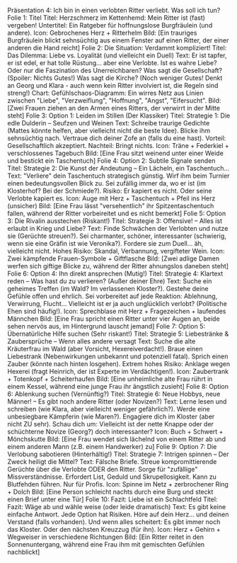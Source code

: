 Präsentation 4: Ich bin in einen verlobten Ritter verliebt. Was soll ich tun?
Folie 1: Titel
Titel: Herzschmerz im Kettenhemd: Mein Ritter ist (fast) vergeben!
Untertitel: Ein Ratgeber für hoffnungslose Burgfräulein (und andere).
Icon: Gebrochenes Herz + Ritterhelm
Bild: [Ein trauriges Burgfräulein blickt sehnsüchtig aus einem Fenster auf einen Ritter, der einer anderen die Hand reicht]
Folie 2: Die Situation: Verdammt kompliziert!
Titel: Das Dilemma: Liebe vs. Loyalität (und vielleicht ein Duell)
Text:
Er ist tapfer, er ist edel, er hat tolle Rüstung... aber eine Verlobte.
Ist es wahre Liebe? Oder nur die Faszination des Unerreichbaren?
Was sagt die Gesellschaft? (Spoiler: Nichts Gutes!)
Was sagt die Kirche? (Noch weniger Gutes! Denkt an Georg und Klara - auch wenn kein Ritter involviert ist, die Regeln sind streng!)
Chart: Gefühlschaos-Diagramm: Ein wirres Netz aus Linien zwischen "Liebe", "Verzweiflung", "Hoffnung", "Angst", "Eifersucht".
Bild: [Zwei Frauen ziehen an den Armen eines Ritters, der verwirrt in der Mitte steht]
Folie 3: Option 1: Leiden im Stillen (Der Klassiker)
Titel: Strategie 1: Die edle Dulderin – Seufzen und Weinen
Text:
Schreibe traurige Gedichte (Mattes könnte helfen, aber vielleicht nicht die beste Idee).
Blicke ihm sehnsüchtig nach.
Vertraue dich deiner Zofe an (falls du eine hast).
Vorteil: Gesellschaftlich akzeptiert. Nachteil: Bringt nichts.
Icon: Träne + Federkiel + verschlossenes Tagebuch
Bild: [Eine Frau sitzt weinend unter einer Weide und bestickt ein Taschentuch]
Folie 4: Option 2: Subtile Signale senden
Titel: Strategie 2: Die Kunst der Andeutung – Ein Lächeln, ein Taschentuch...
Text:
"Verliere" dein Taschentuch strategisch günstig.
Wirf ihm beim Turnier einen bedeutungsvollen Blick zu.
Sei zufällig immer da, wo er ist (im Klosterhof? Bei der Schmiede?).
Risiko: Er kapiert es nicht. Oder seine Verlobte kapiert es.
Icon: Auge mit Herz + Taschentuch + Pfeil ins Herz (unsicher)
Bild: [Eine Frau lässt "versehentlich" ihr Spitzentaschentuch fallen, während der Ritter vorbeireitet und es nicht bemerkt]
Folie 5: Option 3: Die Rivalin ausstechen (Riskant!)
Titel: Strategie 3: Offensive! – Alles ist erlaubt in Krieg und Liebe?
Text:
Finde Schwächen der Verlobten und nutze sie (Gerüchte streuen?).
Sei charmanter, schöner, interessanter (schwierig, wenn sie eine Gräfin ist wie Veronika?).
Fordere sie zum Duell... äh, vielleicht nicht.
Hohes Risiko: Skandal, Verbannung, vergifteter Wein.
Icon: Zwei kämpfende Frauen-Symbole + Giftflasche
Bild: [Zwei adlige Damen werfen sich giftige Blicke zu, während der Ritter ahnungslos daneben steht]
Folie 6: Option 4: Ihn direkt ansprechen (Mutig!)
Titel: Strategie 4: Klartext reden – Was hast du zu verlieren? (Außer deiner Ehre)
Text:
Suche ein geheimes Treffen (im Wald? Im verlassenen Kloster?).
Gestehe deine Gefühle offen und ehrlich.
Sei vorbereitet auf jede Reaktion: Ablehnung, Verwirrung, Flucht...
Vielleicht ist er ja auch unglücklich verlobt? (Politische Ehen sind häufig!).
Icon: Sprechblase mit Herz + Fragezeichen + laufendes Männchen
Bild: [Eine Frau spricht einen Ritter unter vier Augen an, beide sehen nervös aus, im Hintergrund lauscht jemand]
Folie 7: Option 5: Übernatürliche Hilfe suchen (Sehr riskant!)
Titel: Strategie 5: Liebestränke & Zaubersprüche – Wenn alles andere versagt
Text:
Suche die alte Kräuterfrau im Wald (aber Vorsicht, Hexereiverdacht!).
Braue einen Liebestrank (Nebenwirkungen unbekannt und potenziell fatal).
Sprich einen Zauber (könnte nach hinten losgehen).
Extrem hohes Risiko: Anklage wegen Hexerei (fragt Heinrich, der ist Experte im Verdächtigen!).
Icon: Zaubertrank + Totenkopf + Scheiterhaufen
Bild: [Eine unheimliche alte Frau rührt in einem Kessel, während eine junge Frau ihr ängstlich zusieht]
Folie 8: Option 6: Ablenkung suchen (Vernünftig?)
Titel: Strategie 6: Neue Hobbys, neue Männer! – Es gibt noch andere Ritter (oder Novizen?)
Text:
Lerne lesen und schreiben (wie Klara, aber vielleicht weniger gefährlich?).
Werde eine unbesiegbare Kämpferin (wie Maren?).
Engagiere dich im Kloster (aber nicht ZU sehr).
Schau dich um: Vielleicht ist der nette Knappe oder der schüchterne Novize (Georg?) doch interessanter?
Icon: Buch + Schwert + Mönchskutte
Bild: [Eine Frau wendet sich lächelnd von einem Ritter ab und einem anderen Mann (z.B. einem Handwerker) zu]
Folie 9: Option 7: Die Verlobung sabotieren (Hinterhältig!)
Titel: Strategie 7: Intrigen spinnen – Der Zweck heiligt die Mittel?
Text:
Fälsche Briefe.
Streue kompromittierende Gerüchte über die Verlobte ODER den Ritter.
Sorge für "zufällige" Missverständnisse.
Erfordert List, Geduld und Skrupellosigkeit.
Kann zu Blutfehden führen. Nur für Profis.
Icon: Spinne im Netz + zerbrochener Ring + Dolch
Bild: [Eine Person schleicht nachts durch eine Burg und steckt einen Brief unter eine Tür]
Folie 10: Fazit: Liebe ist ein Schlachtfeld
Titel: Fazit: Wäge ab und wähle weise (oder leide dramatisch)
Text:
Es gibt keine einfache Antwort. Jede Option hat Risiken.
Höre auf dein Herz... und deinen Verstand (falls vorhanden).
Und wenn alles scheitert: Es gibt immer noch das Kloster. Oder den nächsten Kreuzzug (für ihn).
Icon: Herz + Gehirn + Wegweiser in verschiedene Richtungen
Bild: [Ein Ritter reitet in den Sonnenuntergang, während eine Frau ihm mit gemischten Gefühlen nachblickt]
